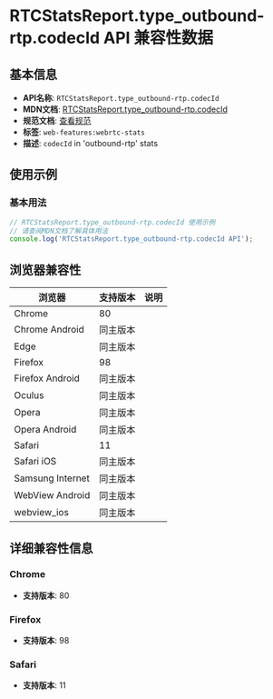 # RTCStatsReport.type_outbound-rtp.codecId API 兼容性数据

## 基本信息

- **API名称**: `RTCStatsReport.type_outbound-rtp.codecId`
- **MDN文档**: [RTCStatsReport.type_outbound-rtp.codecId](https://developer.mozilla.org/docs/Web/API/RTCOutboundRtpStreamStats/codecId)
- **规范文档**: [查看规范](https://w3c.github.io/webrtc-stats/#dom-rtcrtpstreamstats-codecid)
- **标签**: `web-features:webrtc-stats`
- **描述**: `codecId` in 'outbound-rtp' stats

## 使用示例

### 基本用法

```javascript
// RTCStatsReport.type_outbound-rtp.codecId 使用示例
// 请查阅MDN文档了解具体用法
console.log('RTCStatsReport.type_outbound-rtp.codecId API');
```

## 浏览器兼容性

| 浏览器 | 支持版本 | 说明 |
|--------|----------|------|
| Chrome | 80 |  |
| Chrome Android | 同主版本 |  |
| Edge | 同主版本 |  |
| Firefox | 98 |  |
| Firefox Android | 同主版本 |  |
| Oculus | 同主版本 |  |
| Opera | 同主版本 |  |
| Opera Android | 同主版本 |  |
| Safari | 11 |  |
| Safari iOS | 同主版本 |  |
| Samsung Internet | 同主版本 |  |
| WebView Android | 同主版本 |  |
| webview_ios | 同主版本 |  |

## 详细兼容性信息

### Chrome

- **支持版本**: 80

### Firefox

- **支持版本**: 98

### Safari

- **支持版本**: 11

